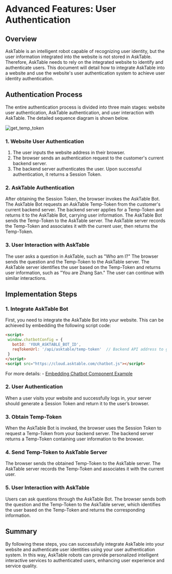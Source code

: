 # Advanced Features: User Authentication

## Overview
AskTable is an intelligent robot capable of recognizing user identity, but the user information integrated into the website is not stored in AskTable. Therefore, AskTable needs to rely on the integrated website to identify and authenticate users. This document will detail how to integrate AskTable into a website and use the website's user authentication system to achieve user identity authentication.

## Authentication Process
The entire authentication process is divided into three main stages: website user authentication, AskTable authentication, and user interaction with AskTable. The detailed sequence diagram is shown below.

<div className="img-center xlarge">
  <img src="/img/asktable/at_auth_get_temp_token_for_user.png" alt="get_temp_token" />
</div>

### 1. Website User Authentication
1. The user inputs the website address in their browser.
2. The browser sends an authentication request to the customer's current backend server.
3. The backend server authenticates the user. Upon successful authentication, it returns a Session Token.

### 2. AskTable Authentication
After obtaining the Session Token, the browser invokes the AskTable Bot.
The AskTable Bot requests an AskTable Temp-Token from the customer's current backend server.
The backend server applies for a Temp-Token and returns it to the AskTable Bot, carrying user information.
The AskTable Bot sends the Temp-Token to the AskTable server.
The AskTable server records the Temp-Token and associates it with the current user, then returns the Temp-Token.

### 3. User Interaction with AskTable
The user asks a question in AskTable, such as "Who am I?"
The browser sends the question and the Temp-Token to the AskTable server.
The AskTable server identifies the user based on the Temp-Token and returns user information, such as "You are Zhang San."
The user can continue with similar interactions.

## Implementation Steps
### 1. Integrate AskTable Bot
First, you need to integrate the AskTable Bot into your website. This can be achieved by embedding the following script code:

```html
<script>
 window.chatbotConfig = {
   botId: 'YOUR_ASKTABLE_BOT_ID',
   reqTokenUrl: '/api/asktable/temp-token'  // Backend API address to get Temp-Token
 }
</script>
<script src="https://cloud.asktable.com/chatbot.js"></script>
```

For more details: - [Embedding Chatbot Component Example](./embed-chatbot-widget-example.md)

### 2. User Authentication
When a user visits your website and successfully logs in, your server should generate a Session Token and return it to the user’s browser.

### 3. Obtain Temp-Token
When the AskTable Bot is invoked, the browser uses the Session Token to request a Temp-Token from your backend server. The backend server returns a Temp-Token containing user information to the browser.

### 4. Send Temp-Token to AskTable Server
The browser sends the obtained Temp-Token to the AskTable server. The AskTable server records the Temp-Token and associates it with the current user.

### 5. User Interaction with AskTable
Users can ask questions through the AskTable Bot. The browser sends both the question and the Temp-Token to the AskTable server, which identifies the user based on the Temp-Token and returns the corresponding information.

## Summary
By following these steps, you can successfully integrate AskTable into your website and authenticate user identities using your user authentication system. In this way, AskTable robots can provide personalized intelligent interactive services to authenticated users, enhancing user experience and service quality.